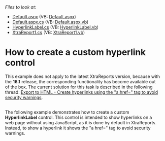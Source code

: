 <!-- default file list -->
*Files to look at*:

* [Default.aspx](./CS/Default.aspx) (VB: [Default.aspx](./VB/Default.aspx))
* [Default.aspx.cs](./CS/Default.aspx.cs) (VB: [Default.aspx.vb](./VB/Default.aspx.vb))
* [HyperlinkLabel.cs](./CS/HyperlinkLabel.cs) (VB: [HyperlinkLabel.vb](./VB/HyperlinkLabel.vb))
* [XtraReport1.cs](./CS/XtraReport1.cs) (VB: [XtraReport1.vb](./VB/XtraReport1.vb))
<!-- default file list end -->
# How to create a custom hyperlink control


<p>This example does not apply to the latest XtraReports version, because with the <strong>16.1</strong> release, the corresponding functionality has become available out of the box. The current solution for this task is described in the following thread: <a href="https://www.devexpress.com/Support/Center/Question/Details/S18322">Export to HTML - Create hyperlinks using the "a href=" tag to avoid security warnings</a>.</p>
<p><br>The following example demonstrates how to create a custom <strong>HyperlinkLabel</strong> control. This control is intended to show hyperlinks on a web page without using JavaScript, as it is done by default in XtraReports. Instead, to show a hyperlink it shows the "a href=" tag to avoid security warnings.</p>

<br/>


